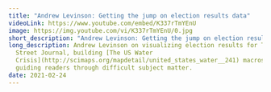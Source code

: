 ```yaml
---
title: "Andrew Levinson: Getting the jump on election results data"
videoLink: https://www.youtube.com/embed/K337rTmYEnU
image: https://img.youtube.com/vi/K337rTmYEnU/0.jpg
short_description: "Andrew Levinson: Getting the jump on election results data"
long_description: Andrew Levinson on visualizing election results for The Wall
  Street Journal, building [The US Water
  Crisis](http://scimaps.org/mapdetail/united_states_water__241) macroscope, and
  guiding readers through difficult subject matter.
date: 2021-02-24
---
```

